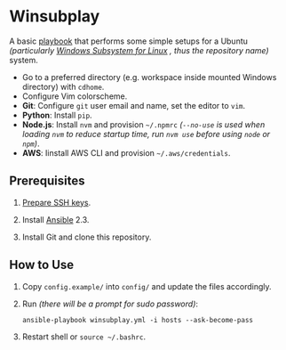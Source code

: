 # Winsubplay

A basic
[playbook](http://docs.ansible.com/ansible/playbooks.html "Playbooks documentation.")
that performs some simple setups for a Ubuntu
*(particularly
[Windows Subsystem for Linux](https://msdn.microsoft.com/en-us/commandline/wsl/about "About Bash on Ubuntu on Windows")
, thus the repository name)*
system.

- Go to a preferred directory (e.g. workspace inside mounted Windows directory) with `cdhome`.
- Configure Vim colorscheme.
- **Git**: Configure `git` user email and name, set the editor to `vim`.
- **Python**: Install `pip`.
- **Node.js**: Install `nvm` and provision `~/.npmrc`
*(`--no-use` is used when loading `nvm` to reduce startup time, run `nvm use` before using `node` or `npm`)*.
- **AWS**: Iinstall AWS CLI and provision `~/.aws/credentials`.

## Prerequisites

1. [Prepare SSH keys](https://help.ubuntu.com/community/SSH/OpenSSH/Keys "Ubuntu documentation on SSH.").

2. Install
[Ansible](http://docs.ansible.com/ansible/intro_installation.html "Ansible documentation on installation.") 2.3.

3. Install Git and clone this repository.

## How to Use

1. Copy `config.example/` into `config/` and update the files accordingly.

2. Run *(there will be a prompt for sudo password)*:
    ```
    ansible-playbook winsubplay.yml -i hosts --ask-become-pass
    ```

3. Restart shell or `source ~/.bashrc`.
